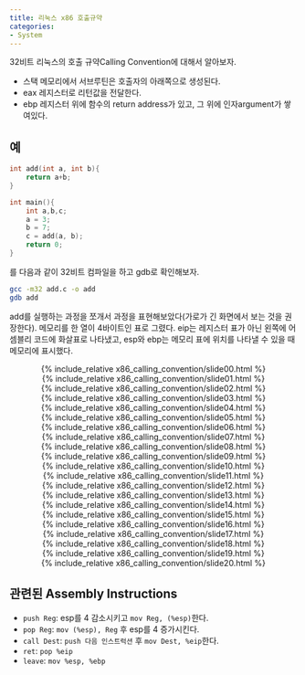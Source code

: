 ```yaml
---
title: 리눅스 x86 호출규약
categories:
- System
---
```


32비트 리눅스의 호출 규약Calling Convention에 대해서 알아보자.

* 스택 메모리에서 서브루틴은 호출자의 아래쪽으로 생성된다.
* eax 레지스터로 리턴값을 전달한다.
* ebp 레지스터 위에 함수의 return address가 있고, 그 위에 인자argument가 쌓여있다.

## 예
```c
int add(int a, int b){
    return a+b;
}

int main(){
    int a,b,c;
    a = 3;
    b = 7;
    c = add(a, b);
    return 0;
}
```

를 다음과 같이 32비트 컴파일을 하고 gdb로 확인해보자.

```bash
gcc -m32 add.c -o add
gdb add
```


add를 실행하는 과정을 쪼개서 과정을 표현해보았다(가로가 긴 화면에서 보는 것을 권장한다). 메모리를 한 열이 4바이트인 표로 그렸다. eip는 레지스터 표가 아닌 왼쪽에 어셈블리 코드에 화살표로 나타냈고, esp와 ebp는 메모리 표에 위치를 나타낼 수 있을 때 메모리에 표시했다.
<link rel="stylesheet" href="https://unpkg.com/swiper/css/swiper.min.css">
<script src="https://unpkg.com/swiper/js/swiper.min.js"></script>
<style>
.swiper-slide{
display:flex;
justify-content:center;
}
</style>
<div class="swiper-container">
<div class="swiper-wrapper">

<!-- slide 1  -->
<div class="swiper-slide">
{% include_relative x86_calling_convention/slide00.html %}
</div>

<div class="swiper-slide">
{% include_relative x86_calling_convention/slide01.html %}
</div>

<div class="swiper-slide">
{% include_relative x86_calling_convention/slide02.html %}
</div>


<div class="swiper-slide">
{% include_relative x86_calling_convention/slide03.html %}
</div>


<div class="swiper-slide">
{% include_relative x86_calling_convention/slide04.html %}
</div>


<div class="swiper-slide">
{% include_relative x86_calling_convention/slide05.html %}
</div>

<div class="swiper-slide">
{% include_relative x86_calling_convention/slide06.html %}
</div>


<div class="swiper-slide">
{% include_relative x86_calling_convention/slide07.html %}
</div>


<div class="swiper-slide">
{% include_relative x86_calling_convention/slide08.html %}
</div>

<div class="swiper-slide">
{% include_relative x86_calling_convention/slide09.html %}
</div>


<div class="swiper-slide">
{% include_relative x86_calling_convention/slide10.html %}
</div>


<div class="swiper-slide">
{% include_relative x86_calling_convention/slide11.html %}
</div>

<div class="swiper-slide">
{% include_relative x86_calling_convention/slide12.html %}
</div>

<div class="swiper-slide">
{% include_relative x86_calling_convention/slide13.html %}
</div>

<div class="swiper-slide">
{% include_relative x86_calling_convention/slide14.html %}
</div>

<div class="swiper-slide">
{% include_relative x86_calling_convention/slide15.html %}
</div>

<div class="swiper-slide">
{% include_relative x86_calling_convention/slide16.html %}
</div>

<div class="swiper-slide">
{% include_relative x86_calling_convention/slide17.html %}
</div>

<div class="swiper-slide">
{% include_relative x86_calling_convention/slide18.html %}
</div>

<div class="swiper-slide">
{% include_relative x86_calling_convention/slide19.html %}
</div>

<div class="swiper-slide">
{% include_relative x86_calling_convention/slide20.html %}
</div>

</div>
<div class="swiper-pagination"></div>
</div>

<script>
new Swiper('.swiper-container',{
pagination : {
	el: '.swiper-pagination',
	type:'progressbar',
}
});
</script>

## 관련된 Assembly Instructions

* `push Reg`: esp를 4 감소시키고 `mov Reg, (%esp)`한다.
* `pop Reg`: `mov (%esp), Reg` 후 esp를 4 증가시킨다.
* `call Dest`: `push 다음 인스트럭션` 후 `mov Dest, %eip`한다.
* `ret`: `pop %eip`
* `leave`: `mov %esp, %ebp`



